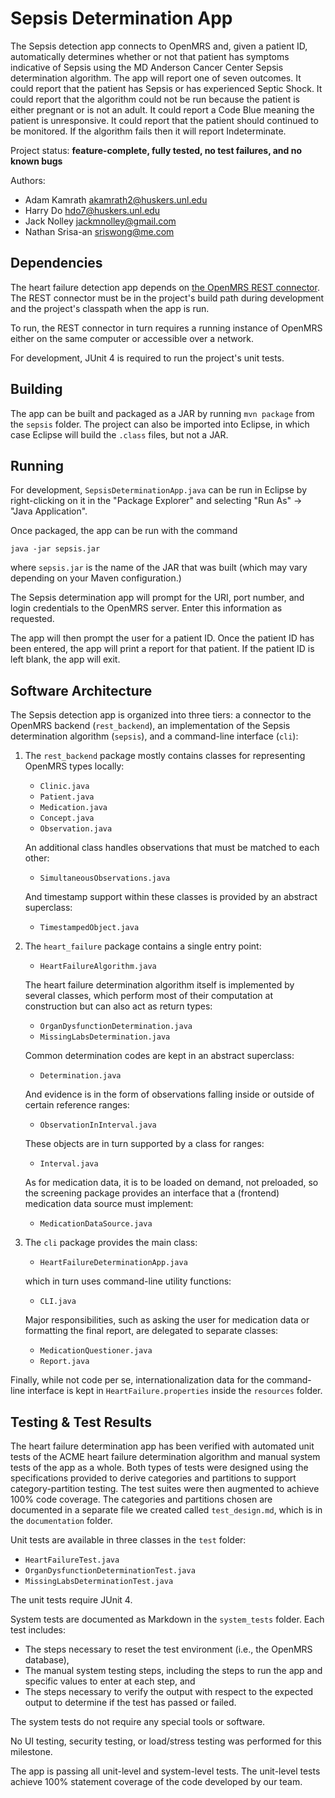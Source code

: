 # Sepsis Determination App

The Sepsis detection app connects to OpenMRS and, given a patient ID,
automatically determines whether or not that patient has symptoms indicative of
Sepsis using the MD Anderson Cancer Center Sepsis determination algorithm. The app will report one of seven outcomes. It could report that the patient has Sepsis or has experienced Septic Shock. It could report that the algorithm could not be run because the patient is either pregnant or is not an adult. It could report a Code Blue meaning the patient is unresponsive. It could report that the patient should continued to be monitored. If the algorithm fails then it will report Indeterminate.

Project status: **feature-complete, fully tested, no test failures, and no known
bugs**

Authors:
*   Adam Kamrath <akamrath2@huskers.unl.edu>
*   Harry Do <hdo7@huskers.unl.edu>
*   Jack Nolley <jackmnolley@gmail.com>
*   Nathan Srisa-an <sriswong@me.com>


## Dependencies

The heart failure detection app depends on
[the OpenMRS REST connector](https://git.unl.edu/soft-core/soft-160/openmrs-rest-connector).
The REST connector must be in the project's build path during development and
the project's classpath when the app is run.

To run, the REST connector in turn requires a running instance of OpenMRS either
on the same computer or accessible over a network.

For development, JUnit 4 is required to run the project's unit tests.

## Building

The app can be built and packaged as a JAR by running `mvn package` from the
`sepsis` folder. The project can also be imported into Eclipse, in which
case Eclipse will build the `.class` files, but not a JAR.

## Running

For development, `SepsisDeterminationApp.java` can be run in Eclipse by
right-clicking on it in the "Package Explorer" and selecting "Run As" → "Java
Application".

Once packaged, the app can be run with the command

````
java -jar sepsis.jar
````

where `sepsis.jar` is the name of the JAR that was built (which may vary
depending on your Maven configuration.)

The Sepsis determination app will prompt for the URI, port number, and
login credentials to the OpenMRS server. Enter this information as requested.

The app will then prompt the user for a patient ID. Once the patient ID has been
entered, the app will print a report for that patient. If the patient ID is left
blank, the app will exit.

## Software Architecture

The Sepsis detection app is organized into three tiers: a connector to
the OpenMRS backend&nbsp;(`rest_backend`), an implementation of the Sepsis determination algorithm&nbsp;(`sepsis`), and a command-line
interface&nbsp;(`cli`):

1.  The `rest_backend` package mostly contains classes for representing OpenMRS
    types locally:

	*   `Clinic.java`
	*   `Patient.java`
	*   `Medication.java`
	*   `Concept.java`
	*   `Observation.java`

	An additional class handles observations that must be matched to each other:

	*   `SimultaneousObservations.java`

	And timestamp support within these classes is provided by an abstract
    superclass:

	*   `TimestampedObject.java`

2.  The `heart_failure` package contains a single entry point:

    *   `HeartFailureAlgorithm.java`

	The heart failure determination algorithm itself is implemented by
    several classes, which perform most of their computation at
    construction but can also act as return types:

	*   `OrganDysfunctionDetermination.java`
	*   `MissingLabsDetermination.java`

	Common determination codes are kept in an abstract superclass:

	*   `Determination.java`

	And evidence is in the form of observations falling inside or outside of
    certain reference ranges:

	*    `ObservationInInterval.java`

	These objects are in turn supported by a class for ranges:

	*    `Interval.java`

	As for medication data, it is to be loaded on demand, not preloaded, so the
    screening package provides an interface that a (frontend) medication data
    source must implement:

	*   `MedicationDataSource.java`

3.  The `cli` package provides the main class:

    *   `HeartFailureDeterminationApp.java`

	which in turn uses command-line utility functions:

	*   `CLI.java`

	Major responsibilities, such as asking the user for medication data or
    formatting the final report, are delegated to separate classes:

	*   `MedicationQuestioner.java`
	*   `Report.java`

Finally, while not code per se, internationalization data for the command-line
interface is kept in `HeartFailure.properties` inside the `resources` folder.

## Testing  & Test Results

The heart failure determination app has been verified with automated unit tests
of the ACME heart failure determination algorithm and manual system tests of the
app as a whole. Both types of tests were designed using the specifications
provided to derive categories and partitions to support category-partition
testing. The test suites were then augmented to achieve 100% code coverage. The
categories and partitions chosen are documented in a separate file we created
called `test_design.md`, which is in the `documentation` folder.

Unit tests are available in three classes in the `test` folder:

*   `HeartFailureTest.java`
*   `OrganDysfunctionDeterminationTest.java`
*   `MissingLabsDeterminationTest.java`

The unit tests require JUnit 4.

System tests are documented as Markdown in the `system_tests` folder. Each test
includes:

*   The steps necessary to reset the test environment (i.e., the OpenMRS
    database),
*   The manual system testing steps, including the steps to run the app and
    specific values to enter at each step, and
*   The steps necessary to verify the output with respect to the expected output
    to determine if the test has passed or failed.

The system tests do not require any special tools or software.

No UI testing, security testing, or load/stress testing was performed for this
milestone.

The app is passing all unit-level and system-level tests. The unit-level tests
achieve 100% statement coverage of the code developed by our team.
